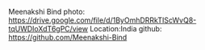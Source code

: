 Meenakshi Bind
photo: https://drive.google.com/file/d/1ByOmhDRRkTIScWvQ8-tqUWDIoXdT6gPC/view
Location:India
github: https://github.com/Meenakshi-Bind
